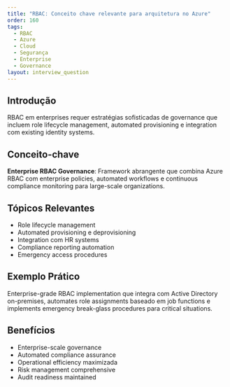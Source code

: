 ```yaml
---
title: "RBAC: Conceito chave relevante para arquitetura no Azure"
order: 160
tags:
  - RBAC
  - Azure
  - Cloud
  - Segurança
  - Enterprise
  - Governance
layout: interview_question
---
```


## Introdução

RBAC em enterprises requer estratégias sofisticadas de governance que incluem role lifecycle management, automated provisioning e integration com existing identity systems.

## Conceito-chave

**Enterprise RBAC Governance**: Framework abrangente que combina Azure RBAC com enterprise policies, automated workflows e continuous compliance monitoring para large-scale organizations.

## Tópicos Relevantes

- Role lifecycle management
- Automated provisioning e deprovisioning
- Integration com HR systems
- Compliance reporting automation
- Emergency access procedures

## Exemplo Prático

Enterprise-grade RBAC implementation que integra com Active Directory on-premises, automates role assignments baseado em job functions e implements emergency break-glass procedures para critical situations.

## Benefícios

- Enterprise-scale governance
- Automated compliance assurance
- Operational efficiency maximizada
- Risk management comprehensive
- Audit readiness maintained
